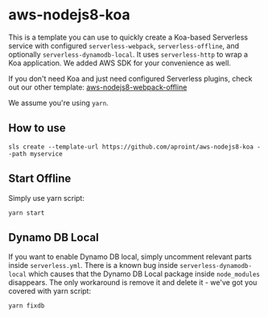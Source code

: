 # aws-nodejs8-koa

This is a template you can use to quickly create a Koa-based Serverless service with configured
`serverless-webpack`, `serverless-offline`, and optionally `serverless-dynamodb-local`. It uses
`serverless-http` to wrap a Koa application. We added AWS SDK for your convenience as well.

If you don't need Koa and just need configured Serverless plugins, check out our other template:
[aws-nodejs8-webpack-offline](https://github.com/aproint/aws-nodejs8-webpack-offline)

We assume you're using `yarn`.

## How to use

```
sls create --template-url https://github.com/aproint/aws-nodejs8-koa --path myservice
```

## Start Offline
Simply use yarn script: 
```
yarn start
```

## Dynamo DB Local

If you want to enable Dynamo DB local, simply uncomment relevant parts inside `serverless.yml`.
There is a known bug inside `serverless-dynamodb-local` which causes that the Dynamo DB Local package inside
`node_modules` disappears. The only workaround is remove it and delete it - we've got you covered with
yarn script:
```
yarn fixdb
```